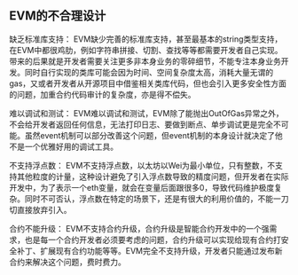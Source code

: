 ## EVM的不合理设计


缺乏标准库支持：
EVM缺少完善的标准库支持，甚至最基本的string类型支持，在EVM中都很鸡肋，例如字符串拼接、切割、查找等等都需要开发者自己实现。带来的后果就是开发者需要关注更多非本身业务的零碎细节，不能专注本身业务开发。同时自行实现的类库可能会因为时间、空间复杂度太高，消耗大量无谓的gas，又或者开发者从开源项目中借鉴相关类库代码，但也会引入更多安全性方面的问题，加重合约代码审计的复杂度，亦是得不偿失。


难以调试和测试：
EVM难以调试和测试，EVM除了能抛出OutOfGas异常之外，不会给开发者返回任何信息，无法打印日志、要做到断点、单步调试更是完全不可能。虽然event机制可以部分改善这个问题，但event机制的本身设计就决定了他不是一个优雅好用的调试工具。


不支持浮点数：
EVM不支持浮点数，以太坊以Wei为最小单位，只有整数，不支持其他粒度的计量，这种设计避免了引入浮点数导致的精度问题，但开发者在实际开发中，为了表示一个eth变量，就会在变量后面跟很多0，导致代码维护极度复杂。同时不可否认，浮点数在特定的场景下，还是有很大的利用价值的，不能一刀切直接放弃引入。


合约不能升级：
EVM不支持合约升级，合约升级是智能合约开发中的一个强需求，也是每一个合约开发者必须要考虑的问题，合约升级可以实现给现有合约打安全补丁、扩展现有合约功能等等。EVM完全不支持升级，开发者只能通过发布新合约来解决这个问题，费时费力。